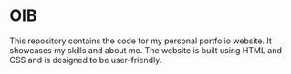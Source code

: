 # OIB
This repository contains the code for my personal portfolio website. It showcases my skills and about me. The website is built using HTML and CSS and is designed to be user-friendly.
